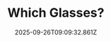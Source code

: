 ---
title: Which Glasses?
date: 2025-09-26T09:09:32.861Z
tags:
  - First-Things-First
categories:
  - 新概念
description: 记得填写描述内容哦~~~
---